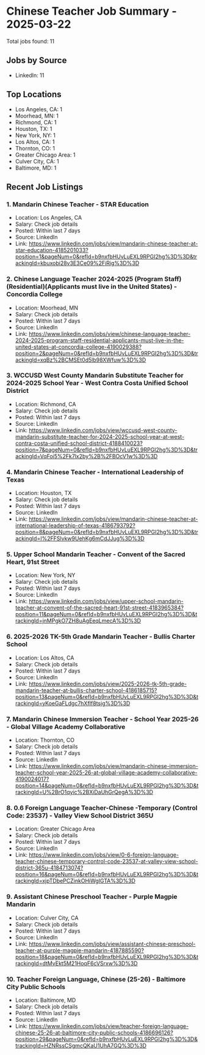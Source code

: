 # Chinese Teacher Job Summary - 2025-03-22

Total jobs found: 11

## Jobs by Source

- LinkedIn: 11

## Top Locations

- Los Angeles, CA: 1
- Moorhead, MN: 1
- Richmond, CA: 1
- Houston, TX: 1
- New York, NY: 1
- Los Altos, CA: 1
- Thornton, CO: 1
- Greater Chicago Area: 1
- Culver City, CA: 1
- Baltimore, MD: 1

## Recent Job Listings

### 1. Mandarin Chinese Teacher - STAR Education
- Location: Los Angeles, CA
- Salary: Check job details
- Posted: Within last 7 days
- Source: LinkedIn
- Link: https://www.linkedin.com/jobs/view/mandarin-chinese-teacher-at-star-education-4185201033?position=1&pageNum=0&refId=b9nxfbHUvLuEXL9RPGI2hg%3D%3D&trackingId=kbuxobi28v3E3Ce09%2FiRig%3D%3D

### 2. Chinese Language Teacher 2024-2025 (Program Staff) (Residential)(Applicants must live in the United States) - Concordia College
- Location: Moorhead, MN
- Salary: Check job details
- Posted: Within last 7 days
- Source: LinkedIn
- Link: https://www.linkedin.com/jobs/view/chinese-language-teacher-2024-2025-program-staff-residential-applicants-must-live-in-the-united-states-at-concordia-college-4190029388?position=2&pageNum=0&refId=b9nxfbHUvLuEXL9RPGI2hg%3D%3D&trackingId=xqBz%2BCMSEt0d5lb98XWfuw%3D%3D

### 3. WCCUSD West County Mandarin Substitute Teacher for 2024-2025 School Year - West Contra Costa Unified School District
- Location: Richmond, CA
- Salary: Check job details
- Posted: Within last 7 days
- Source: LinkedIn
- Link: https://www.linkedin.com/jobs/view/wccusd-west-county-mandarin-substitute-teacher-for-2024-2025-school-year-at-west-contra-costa-unified-school-district-4188410023?position=7&pageNum=0&refId=b9nxfbHUvLuEXL9RPGI2hg%3D%3D&trackingId=VqFoi5%2Fk7lx2by%2B%2FBOcV1w%3D%3D

### 4. Mandarin Chinese Teacher - International Leadership of Texas
- Location: Houston, TX
- Salary: Check job details
- Posted: Within last 7 days
- Source: LinkedIn
- Link: https://www.linkedin.com/jobs/view/mandarin-chinese-teacher-at-international-leadership-of-texas-4186793792?position=8&pageNum=0&refId=b9nxfbHUvLuEXL9RPGI2hg%3D%3D&trackingId=I%2FFSlvkw9UehKg6mCdJJug%3D%3D

### 5. Upper School Mandarin Teacher - Convent of the Sacred Heart, 91st Street
- Location: New York, NY
- Salary: Check job details
- Posted: Within last 7 days
- Source: LinkedIn
- Link: https://www.linkedin.com/jobs/view/upper-school-mandarin-teacher-at-convent-of-the-sacred-heart-91st-street-4183965384?position=11&pageNum=0&refId=b9nxfbHUvLuEXL9RPGI2hg%3D%3D&trackingId=jnMPgkO7ZH8uAgEeqLmecA%3D%3D

### 6. 2025-2026 TK-5th Grade Mandarin Teacher - Bullis Charter School
- Location: Los Altos, CA
- Salary: Check job details
- Posted: Within last 7 days
- Source: LinkedIn
- Link: https://www.linkedin.com/jobs/view/2025-2026-tk-5th-grade-mandarin-teacher-at-bullis-charter-school-4186185715?position=13&pageNum=0&refId=b9nxfbHUvLuEXL9RPGI2hg%3D%3D&trackingId=yKoeGaFLdgc7hXfIf8tsjg%3D%3D

### 7. Mandarin Chinese Immersion Teacher - School Year 2025-26 - Global Village Academy Collaborative
- Location: Thornton, CO
- Salary: Check job details
- Posted: Within last 7 days
- Source: LinkedIn
- Link: https://www.linkedin.com/jobs/view/mandarin-chinese-immersion-teacher-school-year-2025-26-at-global-village-academy-collaborative-4190024017?position=14&pageNum=0&refId=b9nxfbHUvLuEXL9RPGI2hg%3D%3D&trackingId=U%2BrO1qyic%2BXiDaUhGrQegA%3D%3D

### 8. 0.6 Foreign Language Teacher-Chinese -Temporary (Control Code: 23537) - Valley View School District 365U
- Location: Greater Chicago Area
- Salary: Check job details
- Posted: Within last 7 days
- Source: LinkedIn
- Link: https://www.linkedin.com/jobs/view/0-6-foreign-language-teacher-chinese-temporary-control-code-23537-at-valley-view-school-district-365u-4184713074?position=16&pageNum=0&refId=b9nxfbHUvLuEXL9RPGI2hg%3D%3D&trackingId=xjpTDbePCZinkOHiWgIGTA%3D%3D

### 9. Assistant Chinese Preschool Teacher - Purple Magpie Mandarin
- Location: Culver City, CA
- Salary: Check job details
- Posted: Within last 7 days
- Source: LinkedIn
- Link: https://www.linkedin.com/jobs/view/assistant-chinese-preschool-teacher-at-purple-magpie-mandarin-4187885590?position=18&pageNum=0&refId=b9nxfbHUvLuEXL9RPGI2hg%3D%3D&trackingId=dtMvEkt5M21HoqF6cVSrxw%3D%3D

### 10. Teacher Foreign Language, Chinese (25-26) - Baltimore City Public Schools
- Location: Baltimore, MD
- Salary: Check job details
- Posted: Within last 7 days
- Source: LinkedIn
- Link: https://www.linkedin.com/jobs/view/teacher-foreign-language-chinese-25-26-at-baltimore-city-public-schools-4186696126?position=29&pageNum=0&refId=b9nxfbHUvLuEXL9RPGI2hg%3D%3D&trackingId=HZNRssCSgmcQKaU1UhA7GQ%3D%3D

